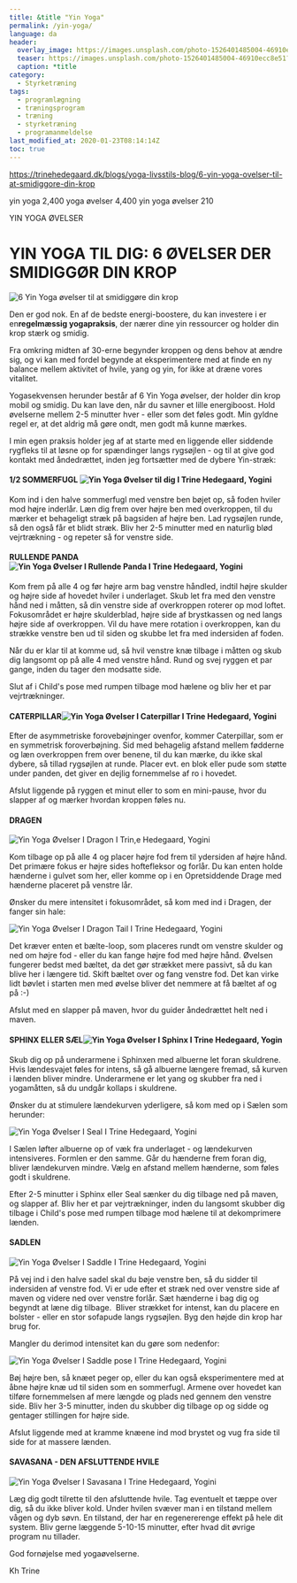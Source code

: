 ```yaml
---
title: &title "Yin Yoga"
permalink: /yin-yoga/
language: da
header:
  overlay_image: https://images.unsplash.com/photo-1526401485004-46910ecc8e51?ixid=MXwxMjA3fDB8MHxwaG90by1wYWdlfHx8fGVufDB8fHw%3D&ixlib=rb-1.2.1&auto=format&fit=crop&w=1950&q=80
  teaser: https://images.unsplash.com/photo-1526401485004-46910ecc8e51?ixid=MXwxMjA3fDB8MHxwaG90by1wYWdlfHx8fGVufDB8fHw%3D&ixlib=rb-1.2.1&auto=format&fit=crop&w=400&q=80
  caption: *title
category:
  - Styrketræning
tags:
  - programlægning
  - træningsprogram
  - træning
  - styrketræning
  - programanmeldelse
last_modified_at: 2020-01-23T08:14:14Z
toc: true
---
```


https://trinehedegaard.dk/blogs/yoga-livsstils-blog/6-yin-yoga-ovelser-til-at-smidiggore-din-krop

yin yoga 2,400
yoga øvelser 4,400
yin yoga øvelser 210


YIN YOGA ØVELSER

# YIN YOGA TIL DIG: 6 ØVELSER DER SMIDIGGØR DIN KROP

![6 Yin Yoga øvelser til at smidiggøre din krop](https://cdn.shopify.com/s/files/1/0044/6837/5667/files/yogaklar_med_matte_og_blok_grande.jpg?v=1589808928)

Den er god nok. En af de bedste energi-boostere, du kan investere i er en**regelmæssig yogapraksis**, der nærer dine yin ressourcer og holder din krop stærk og smidig. 

Fra omkring midten af 30-erne begynder kroppen og dens behov at ændre sig, og vi kan med fordel begynde at eksperimentere med at finde en ny balance mellem aktivitet of hvile, yang og yin, for ikke at dræne vores vitalitet.

Yogasekvensen herunder består af 6 Yin Yoga øvelser, der holder din krop mobil og smidig. Du kan lave den, når du savner et lille energiboost. Hold øvelserne mellem 2-5 minutter hver - eller som det føles godt. Min gyldne regel er, at det aldrig må gøre ondt, men godt må kunne mærkes.

I min egen praksis holder jeg af at starte med en liggende eller siddende rygfleks til at løsne op for spændinger langs rygsøjlen - og til at give god kontakt med åndedrættet, inden jeg fortsætter med de dybere Yin-stræk:

#### 1/2 SOMMERFUGL ![Yin Yoga Øvelser til dig I Trine Hedegaard, Yogini](https://cdn.shopify.com/s/files/1/0044/6837/5667/files/halv_butterfly_bagfra_grande.jpg?v=1588594819)

Kom ind i den halve sommerfugl med venstre ben bøjet op, så foden hviler mod højre inderlår. Læn dig frem over højre ben med overkroppen, til du mærker et behageligt stræk på bagsiden af højre ben. Lad rygsøjlen runde, så den også får et blidt stræk. Bliv her 2-5 minutter med en naturlig blød vejrtrækning - og repeter så for venstre side.

#### RULLENDE PANDA![Yin Yoga Øvelser I Rullende Panda I Trine Hedegaard, Yogini](https://cdn.shopify.com/s/files/1/0044/6837/5667/files/rolling_pandag_forfra_smil_grande.jpg?v=1588595071)

Kom frem på alle 4 og før højre arm bag venstre håndled, indtil højre skulder og højre side af hovedet hviler i underlaget. Skub let fra med den venstre hånd ned i måtten, så din venstre side af overkroppen roterer op mod loftet. Fokusområdet er højre skulderblad, højre side af brystkassen og ned langs højre side af overkroppen. Vil du have mere rotation i overkroppen, kan du strække venstre ben ud til siden og skubbe let fra med indersiden af foden.

Når du er klar til at komme ud, så hvil venstre knæ tilbage i måtten og skub dig langsomt op på alle 4 med venstre hånd. Rund og svej ryggen et par gange, inden du tager den modsatte side.

Slut af i Child's pose med rumpen tilbage mod hælene og bliv her et par vejrtrækninger.

#### CATERPILLAR![Yin Yoga Øvelser I Caterpillar I Trine Hedegaard, Yogini](https://cdn.shopify.com/s/files/1/0044/6837/5667/files/caterpillar_med_blok_grande.jpg?v=1588595253)

Efter de asymmetriske forovebøjninger ovenfor, kommer Caterpillar, som er en symmetrisk foroverbøjning. Sid med behagelig afstand mellem fødderne og læn overkroppen frem over benene, til du kan mærke, du ikke skal dybere, så tillad rygsøjlen at runde. Placer evt. en blok eller pude som støtte under panden, det giver en dejlig fornemmelse af ro i hovedet.

Afslut liggende på ryggen et minut eller to som en mini-pause, hvor du slapper af og mærker hvordan kroppen føles nu. 

#### DRAGEN

![Yin Yoga Øvelser I Dragon I Trin,e Hedegaard, Yogini](https://cdn.shopify.com/s/files/1/0044/6837/5667/files/dragon_grande.jpg?v=1588595493)

Kom tilbage op på alle 4 og placer højre fod frem til ydersiden af højre hånd. Det primære fokus er højre sides hoftefleksor og forlår. Du kan enten holde hænderne i gulvet som her, eller komme op i en Opretsiddende Drage med hænderne placeret på venstre lår. 

Ønsker du mere intensitet i fokusområdet, så kom med ind i Dragen, der fanger sin hale:

![Yin Yoga Øvelser I Dragon Tail I Trine Hedegaard, Yogini](https://cdn.shopify.com/s/files/1/0044/6837/5667/files/dragon_tail_fra_siden_grande.jpg?v=1588595577)

Det kræver enten et bælte-loop, som placeres rundt om venstre skulder og ned om højre fod - eller du kan fange højre fod med højre hånd. Øvelsen fungerer bedst med bæltet, da det gør strækket mere passivt, så du kan blive her i længere tid. Skift bæltet over og fang venstre fod. Det kan virke lidt bøvlet i starten men med øvelse bliver det nemmere at få bæltet af og på :-)

Afslut med en slapper på maven, hvor du guider åndedrættet helt ned i maven. 

#### SPHINX ELLER SÆL![Yin Yoga Øvelser I Sphinx I Trine Hedegaard, Yogin](https://cdn.shopify.com/s/files/1/0044/6837/5667/files/sphinx_grande.jpg?v=1588595679)

Skub dig op på underarmene i Sphinxen med albuerne let foran skuldrene. Hvis lændesvajet føles for intens, så gå albuerne længere fremad, så kurven i lænden bliver mindre. Underarmene er let yang og skubber fra ned i yogamåtten, så du undgår kollaps i skuldrene.

Ønsker du at stimulere lændekurven yderligere, så kom med op i Sælen som herunder:

![Yin Yoga Øvelser I Seal I Trine Hedegaard, Yogini](https://cdn.shopify.com/s/files/1/0044/6837/5667/files/seal_grande.jpg?v=1588595692)

I Sælen løfter albuerne op of væk fra underlaget - og lændekurven intensiveres. Formlen er den samme. Går du hænderne frem foran dig, bliver lændekurven mindre. Vælg en afstand mellem hænderne, som føles godt i skuldrene.

Efter 2-5 minutter i Sphinx eller Seal sænker du dig tilbage ned på maven, og slapper af. Bliv her et par vejrtrækninger, inden du langsomt skubber dig tilbage i Child's pose med rumpen tilbage mod hælene til at dekomprimere lænden.

#### SADLEN

![Yin Yoga Øvelser I Saddle I Trine Hedegaard, Yogini](https://cdn.shopify.com/s/files/1/0044/6837/5667/files/halv_saddle_intro_grande.jpg?v=1588595862)

På vej ind i den halve sadel skal du bøje venstre ben, så du sidder til indersiden af venstre fod. Vi er ude efter et stræk ned over venstre side af maven og videre ned over venstre forlår. Sæt hænderne i bag dig og begyndt at læne dig tilbage.  Bliver strækket for intenst, kan du placere en bolster - eller en stor sofapude langs rygsøjlen. Byg den højde din krop har brug for.

Mangler du derimod intensitet kan du gøre som nedenfor:

![Yin Yoga Øvelser I Saddle pose I Trine Hedegaard, Yogini](https://cdn.shopify.com/s/files/1/0044/6837/5667/files/halv_saddle_version2_grande.JPG?v=1588595874)

Bøj højre ben, så knæet peger op, eller du kan også eksperimentere med at åbne højre knæ ud til siden som en sommerfugl. Armene over hovedet kan tilføre fornemmelsen af mere længde og plads ned gennem den venstre side. Bliv her 3-5 minutter, inden du skubber dig tilbage op og sidde og gentager stillingen for højre side.

Afslut liggende med at kramme knæene ind mod brystet og vug fra side til side for at massere lænden. 

#### SAVASANA - DEN AFSLUTTENDE HVILE

![Yin Yoga Øvelser I Savasana I Trine Hedegaard, Yogini](https://cdn.shopify.com/s/files/1/0044/6837/5667/files/savasana_grande.JPG?v=1588596163)

Læg dig godt tilrette til den afsluttende hvile. Tag eventuelt et tæppe over dig, så du ikke bliver kold. Under hvilen svæver man i en tilstand mellem vågen og dyb søvn. En tilstand, der har en regenererenge effekt på hele dit system. Bliv gerne læggende 5-10-15 minutter, efter hvad dit øvrige program nu tillader.

God fornøjelse med yogaøvelserne.

Kh Trine